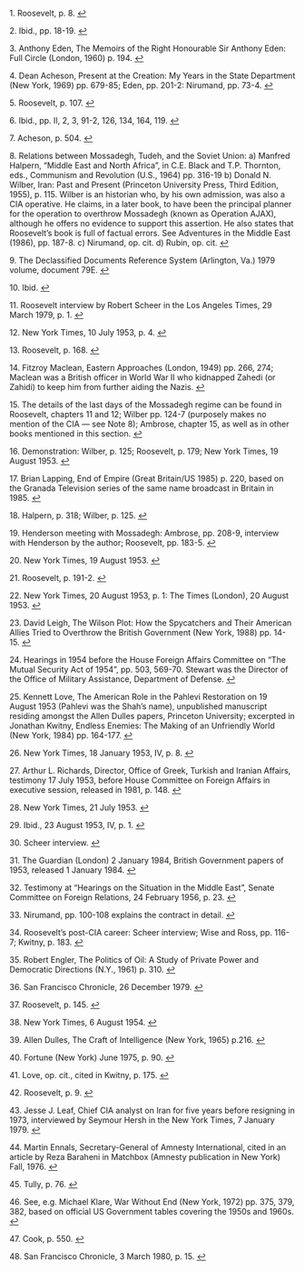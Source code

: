 <span id="f1" name="f1">1. Roosevelt, p. 8.</span> [↩](#t1)

<span id="f2" name="f2">2. Ibid., pp. 18-19.</span> [↩](#t2)

<span id="f3" name="f3">3. Anthony Eden, The Memoirs of the Right Honourable Sir Anthony Eden: Full Circle (London, 1960) p. 194.</span> [↩](#t3)

<span id="f4" name="f4">4. Dean Acheson, Present at the Creation: My Years in the State Department (New York, 1969) pp. 679-85; Eden, pp. 201-2: Nirumand, pp. 73-4.</span> [↩](#t4)

<span id="f5" name="f5">5. Roosevelt, p. 107.</span> [↩](#t5)

<span id="f6" name="f6">6. Ibid., pp. II, 2, 3, 91-2, 126, 134, 164, 119.</span> [↩](#t6)

<span id="f7" name="f7">7. Acheson, p. 504.</span> [↩](#t7)

<span id="f8" name="f8">8. Relations between Mossadegh, Tudeh, and the Soviet Union:
a) Manfred Halpern, “Middle East and North Africa”, in C.E. Black and T.P. Thornton, eds., Communism and Revolution (U.S., 1964) pp. 316-19
b) Donald N. Wilber, Iran: Past and Present (Princeton University Press, Third Edition, 1955), p. 115. Wilber is an historian who, by his own admission, was also a CIA operative. He claims, in a later book, to have been the principal planner for the operation to overthrow Mossadegh (known as Operation AJAX), although he offers no evidence to support this assertion. He also states that Roosevelt’s book is full of factual errors. See Adventures in the Middle East (1986), pp. 187-8.
c) Nirumand, op. cit.
d) Rubin, op. cit.</span> [↩](#t8)

<span id="f9" name="f9">9. The Declassified Documents Reference System (Arlington, Va.) 1979 volume, document 79E.</span> [↩](#t9)

<span id="f10" name="f10">10. Ibid.</span> [↩](#t10)

<span id="f11" name="f11">11. Roosevelt interview by Robert Scheer in the Los Angeles Times, 29 March 1979, p. 1.</span> [↩](#t11)

<span id="f12" name="f12">12. New York Times, 10 July 1953, p. 4.</span> [↩](#t12)

<span id="f13" name="f13">13. Roosevelt, p. 168.</span> [↩](#t13)

<span id="f14" name="f14">14. Fitzroy Maclean, Eastern Approaches (London, 1949) pp. 266, 274; Maclean was a British officer in World War II who kidnapped Zahedi (or Zahidi) to keep him from further aiding the Nazis.</span> [↩](#t14)

<span id="f15" name="f15">15. The details of the last days of the Mossadegh regime can be found in Roosevelt, chapters 11 and 12; Wilber pp. 124-7 (purposely makes no mention of the CIA — see Note 8); Ambrose, chapter 15, as well as in other books mentioned in this section.</span> [↩](#t15)

<span id="f16" name="f16">16. Demonstration: Wilber, p. 125; Roosevelt, p. 179; New York Times, 19 August 1953.</span> [↩](#t16)

<span id="f17" name="f17">17. Brian Lapping, End of Empire (Great Britain/US 1985) p. 220, based on the Granada Television series of the same name broadcast in Britain in 1985.</span> [↩](#t17)

<span id="f18" name="f18">18. Halpern, p. 318; Wilber, p. 125.</span> [↩](#t18)

<span id="f19" name="f19">19. Henderson meeting with Mossadegh: Ambrose, pp. 208-9, interview with Henderson by the author; Roosevelt, pp. 183-5.</span> [↩](#t19)

<span id="f20" name="f20">20. New York Times, 19 August 1953.</span> [↩](#t20)

<span id="f21" name="f21">21. Roosevelt, p. 191-2.</span> [↩](#t21)

<span id="f22" name="f22">22. New York Times, 20 August 1953, p. 1: The Times (London), 20 August 1953.</span> [↩](#t22)

<span id="f23" name="f23">23. David Leigh, The Wilson Plot: How the Spycatchers and Their American Allies Tried to Overthrow the British Government (New York, 1988) pp. 14-15.</span> [↩](#t23)

<span id="f24" name="f24">24. Hearings in 1954 before the House Foreign Affairs Committee on “The Mutual Security Act of 1954”, pp. 503, 569-70. Stewart was the Director of the Office of Military Assistance, Department of Defense.</span> [↩](#t24)

<span id="f25" name="f25">25. Kennett Love, The American Role in the Pahlevi Restoration on 19 August 1953 (Pahlevi was the Shah’s name), unpublished manuscript residing amongst the Allen Dulles papers, Princeton University; excerpted in Jonathan Kwitny, Endless Enemies: The Making of an Unfriendly World (New York, 1984) pp. 164-177.</span> [↩](#t25)

<span id="f26" name="f26">26. New York Times, 18 January 1953, IV, p. 8.</span> [↩](#t26)

<span id="f27" name="f27">27. Arthur L. Richards, Director, Office of Greek, Turkish and Iranian Affairs, testimony 17 July 1953, before House Committee on Foreign Affairs in executive session, released in 1981, p. 148.</span> [↩](#t27)

<span id="f28" name="f28">28. New York Times, 21 July 1953.</span> [↩](#t28)

<span id="f29" name="f29">29. Ibid., 23 August 1953, IV, p. 1.</span> [↩](#t29)

<span id="f30" name="f30">30. Scheer interview.</span> [↩](#t30)

<span id="f31" name="f31">31. The Guardian (London) 2 January 1984, British Government papers of 1953, released 1 January 1984.</span> [↩](#t31)

<span id="f32" name="f32">32. Testimony at “Hearings on the Situation in the Middle East”, Senate Committee on Foreign Relations, 24 February 1956, p. 23.</span> [↩](#t32)

<span id="f33" name="f33">33. Nirumand, pp. 100-108 explains the contract in detail.</span> [↩](#t33)

<span id="f34" name="f34">34. Roosevelt’s post-CIA career: Scheer interview; Wise and Ross, pp. 116-7; Kwitny, p. 183.</span> [↩](#t34)

<span id="f35" name="f35">35. Robert Engler, The Politics of Oil: A Study of Private Power and Democratic Directions (N.Y., 1961) p. 310.</span> [↩](#t35)

<span id="f36" name="f36">36. San Francisco Chronicle, 26 December 1979.</span> [↩](#t36)

<span id="f37" name="f37">37. Roosevelt, p. 145.</span> [↩](#t37)

<span id="f38" name="f38">38. New York Times, 6 August 1954.</span> [↩](#t38)

<span id="f39" name="f39">39. Allen Dulles, The Craft of Intelligence (New York, 1965) p.216.</span> [↩](#t39)

<span id="f40" name="f40">40. Fortune (New York) June 1975, p. 90.</span> [↩](#t40)

<span id="f41" name="f41">41. Love, op. cit., cited in Kwitny, p. 175.</span> [↩](#t41)

<span id="f42" name="f42">42. Roosevelt, p. 9.</span> [↩](#t42)

<span id="f43" name="f43">43. Jesse J. Leaf, Chief CIA analyst on Iran for five years before resigning in 1973, interviewed by Seymour Hersh in the New York Times, 7 January 1979.</span> [↩](#t43)

<span id="f44" name="f44">44. Martin Ennals, Secretary-General of Amnesty International, cited in an article by Reza Baraheni in Matchbox (Amnesty publication in New York) Fall, 1976.</span> [↩](#t44)

<span id="f45" name="f45">45. Tully, p. 76.</span> [↩](#t45)

<span id="f46" name="f46">46. See, e.g. Michael Klare, War Without End (New York, 1972) pp. 375, 379, 382, based on official US Government tables covering the 1950s and 1960s.</span> [↩](#t46)

<span id="f47" name="f47">47. Cook, p. 550.</span> [↩](#t47)

<span id="f48" name="f48">48. San Francisco Chronicle, 3 March 1980, p. 15.</span> [↩](#t48)